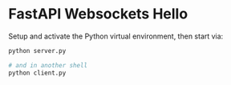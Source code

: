 # FastAPI Websockets Hello

Setup and activate the Python virtual environment, then start via:
```bash
python server.py

# and in another shell
python client.py
```
